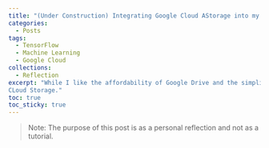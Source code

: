```yaml
---
title: "(Under Construction) Integrating Google Cloud AStorage into my AI workflow"
categories:
  - Posts
tags:
  - TensorFlow
  - Machine Learning
  - Google Cloud
collections:
  - Reflection
excerpt: "While I like the affordability of Google Drive and the simplicity of mounting disks, this post discusses ways to use Google 
CLoud Storage."
toc: true
toc_sticky: true
---
```

> Note: The purpose of this post is as a personal reflection and not as a tutorial.
